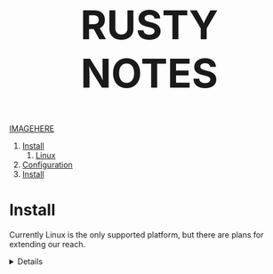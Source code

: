 <center><h1 style="font-size:72px">RUSTY NOTES</h1></center>

[IMAGEHERE]()

1. [Install](#install)
    1. [Linux](#linux)
    <!--2. [BSD](#bsd)
    3. [MacOS](#mac)
    4. [Windows](#windows) -->
2. [Configuration](#Install)
3. [Install](#Install)


# Install <a name="install"></a>

Currently Linux is the only supported platform, but there are plans for
extending our reach.

<details>
## Linux <a name="linux"></a>


### Compile

<details>
<details>

### Binary

    currently not supported


## BSD <a name="bsd"></a>

    not supported


## MACOS <a name="mac"></a>
    
    not supported


## WINDOWS <a name="windows"></a>
    
    not supported


</details>
